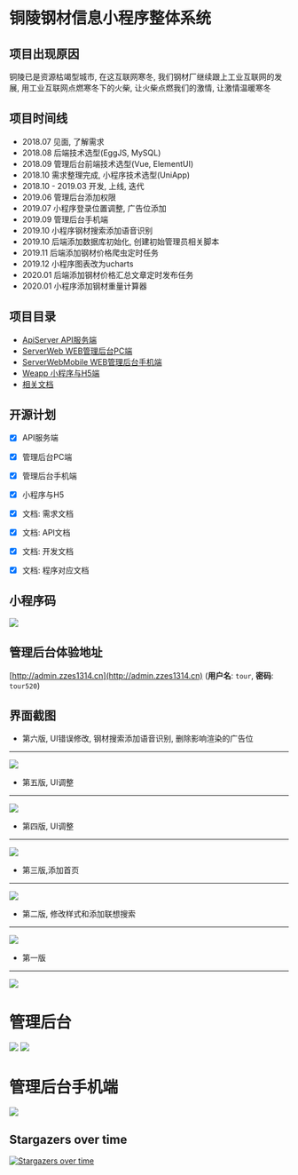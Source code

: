 # 铜陵钢材信息小程序整体系统

## 项目出现原因
铜陵已是资源枯竭型城市, 在这互联网寒冬, 我们钢材厂继续跟上工业互联网的发展, 用工业互联网点燃寒冬下的火柴, 让火柴点燃我们的激情, 让激情温暖寒冬
 
## 项目时间线
 
 - 2018.07 见面, 了解需求
 - 2018.08 后端技术选型(EggJS, MySQL)
 - 2018.09 管理后台前端技术选型(Vue, ElementUI)
 - 2018.10 需求整理完成, 小程序技术选型(UniApp)
 - 2018.10 - 2019.03 开发, 上线, 迭代
 - 2019.06 管理后台添加权限
 - 2019.07 小程序登录位置调整, 广告位添加
 - 2019.09 管理后台手机端
 - 2019.10 小程序钢材搜索添加语音识别
 - 2019.10 后端添加数据库初始化, 创建初始管理员相关脚本
 - 2019.11 后端添加钢材价格爬虫定时任务
 - 2019.12 小程序图表改为ucharts
 - 2020.01 后端添加钢材价格汇总文章定时发布任务
 - 2020.01 小程序添加钢材重量计算器

## 项目目录

 - [ApiServer         API服务端](https://github.com/klren0312/ironInfoWeapp/tree/master/ApiServer)
 - [ServerWeb         WEB管理后台PC端](https://github.com/klren0312/ironInfoWeapp/tree/master/ServerWeb)
 - [ServerWebMobile   WEB管理后台手机端](https://github.com/klren0312/ironInfoWeapp/tree/master/ServerWebMobile)
 - [Weapp             小程序与H5端](https://github.com/klren0312/ironInfoWeapp/tree/master/Weapp)
 - [相关文档](https://github.com/klren0312/ironInfoWeapp/tree/master/doc)

## 开源计划

* [x] API服务端
* [x] 管理后台PC端
* [x] 管理后台手机端
* [x] 小程序与H5
* [x] 文档: 需求文档 
* [x] 文档: API文档 
* [x] 文档: 开发文档 
* [x] 文档: 程序对应文档


## 小程序码
![](./Weapp/img/weapp.png)

## 管理后台体验地址
[http://admin.zzes1314.cn](http://admin.zzes1314.cn)
(**用户名**: `tour`,  **密码**: `tour520`)

## 界面截图
 - 第六版, UI错误修改, 钢材搜索添加语音识别, 删除影响渲染的广告位
---
![](./Weapp/img/6.jpg)

 - 第五版, UI调整
---
![](./Weapp/img/5.jpg)

 - 第四版, UI调整
---
![](./Weapp/img/4.png)
 - 第三版,添加首页
---
![](./Weapp/img/3.png)
 - 第二版, 修改样式和添加联想搜索
---
![](./Weapp/img/2.png)
 - 第一版
---
![](./Weapp/img/1.png)

# 管理后台
![](./Weapp/img/backend1.png)
![](./Weapp/img/backend2.png)


# 管理后台手机端
![](./ServerWebMobile/imgs/mobile.jpg)

## Stargazers over time

[![Stargazers over time](https://starchart.cc/klren0312/ironInfoWeapp.svg)](https://starchart.cc/klren0312/ironInfoWeapp)
